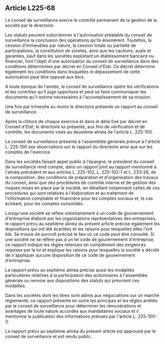 Article L225-68
----
Le conseil de surveillance exerce le contrôle permanent de la gestion de la
société par le directoire.

Les statuts peuvent subordonner à l'autorisation préalable du conseil de
surveillance la conclusion des opérations qu'ils énumèrent. Toutefois, la
cession d'immeubles par nature, la cession totale ou partielle de
participations, la constitution de sûretés, ainsi que les cautions, avals et
garanties, sauf dans les sociétés exploitant un établissement bancaire ou
financier, font l'objet d'une autorisation du conseil de surveillance dans des
conditions déterminées par décret en Conseil d'Etat. Ce décret détermine
également les conditions dans lesquelles le dépassement de cette autorisation
peut être opposé aux tiers.

A toute époque de l'année, le conseil de surveillance opère les vérifications et
les contrôles qu'il juge opportuns et peut se faire communiquer les documents
qu'il estime nécessaires à l'accomplissement de sa mission.

Une fois par trimestre au moins le directoire présente un rapport au conseil de
surveillance.

Après la clôture de chaque exercice et dans le délai fixé par décret en Conseil
d'Etat, le directoire lui présente, aux fins de vérification et de contrôle, les
documents visés au deuxième alinéa de l'article L. 225-100.

Le conseil de surveillance présente à l'assemblée générale prévue à l'article L.
225-100 ses observations sur le rapport du directoire ainsi que sur les comptes
de l'exercice.

Dans les sociétés faisant appel public à l'épargne, le président du conseil de
surveillance rend compte, dans un rapport joint au rapport mentionné à l'alinéa
précédent et aux articles L. 225-102, L. 225-102-1 et L. 233-26, de la
composition, des conditions de préparation et d'organisation des travaux du
conseil, ainsi que des procédures de contrôle interne et de gestion des risques
mises en place par la société, en détaillant notamment celles de ces procédures
qui sont relatives à l'élaboration et au traitement de l'information comptable
et financière pour les comptes sociaux et, le cas échéant, pour les comptes
consolidés.

Lorsqu'une société se réfère volontairement à un code de gouvernement
d'entreprise élaboré par les organisations représentatives des entreprises, le
rapport prévu au septième alinéa du présent article précise également les
dispositions qui ont été écartées et les raisons pour lesquelles elles l'ont
été. Se trouve de surcroît précisé le lieu où ce code peut être consulté. Si une
société ne se réfère pas à un tel code de gouvernement d'entreprise, ce rapport
indique les règles retenues en complément des exigences requises par la loi et
explique les raisons pour lesquelles la société a décidé de n'appliquer aucune
disposition de ce code de gouvernement d'entreprise.

Le rapport prévu au septième alinéa précise aussi les modalités particulières
relatives à la participation des actionnaires à l'assemblée générale ou renvoie
aux dispositions des statuts qui prévoient ces modalités.

Dans les sociétés dont les titres sont admis aux négociations sur un marché
réglementé, ce rapport présente en outre les principes et les règles arrêtés par
le conseil de surveillance pour déterminer les rémunérations et avantages de
toute nature accordés aux mandataires sociaux et il mentionne la publication des
informations prévues par l'article L. 225-100-3.

Le rapport prévu au septième alinéa du présent article est approuvé par le
conseil de surveillance et est rendu public.
